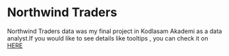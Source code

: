 # Northwind Traders
Northwind Traders data was my final project in Kodlasam Akademi as a data analyst.If you would like to see details like tooltips , you can check it on
[HERE](https://www.linkedin.com/feed/update/urn:li:activity:7249412523563614209/)

